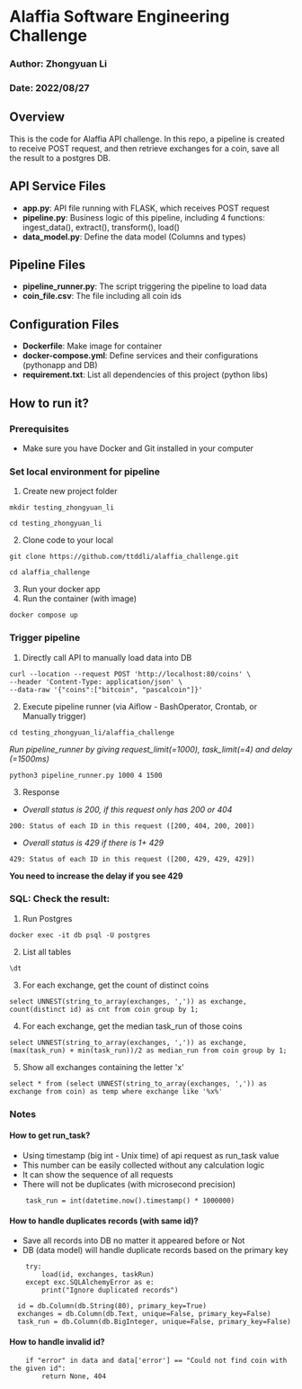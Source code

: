 # Alaffia Software Engineering Challenge
### Author: Zhongyuan Li
### Date: 2022/08/27

## Overview
This is the code for Alaffia API challenge.
In this repo, a pipeline is created to receive POST request, and then retrieve exchanges for a coin, save all the result to a postgres DB.


## API Service Files
- **app.py**: API file running with FLASK, which receives POST request
- **pipeline.py**: Business logic of this pipeline, including 4 functions: ingest_data(), extract(), transform(), load()
- **data_model.py**: Define the data model (Columns and types)

## Pipeline Files
- **pipeline_runner.py**: The script triggering the pipeline to load data
- **coin_file.csv**: The file including all coin ids

## Configuration Files
- **Dockerfile**: Make image for container
- **docker-compose.yml**: Define services and their configurations (pythonapp and DB)
- **requirement.txt**: List all dependencies of this project (python libs)

## How to run it?

### Prerequisites
- Make sure you have Docker and Git installed in your computer

### Set local environment for pipeline
1. Create new project folder
```
mkdir testing_zhongyuan_li
```
```
cd testing_zhongyuan_li 
```
2. Clone code to your local
```
git clone https://github.com/ttddli/alaffia_challenge.git
```
```
cd alaffia_challenge 
```

3. Run your docker app
4. Run the container (with image)

```
docker compose up
```

### Trigger pipeline
1. Directly call API to manually load data into DB
```
curl --location --request POST 'http://localhost:80/coins' \
--header 'Content-Type: application/json' \
--data-raw '{"coins":["bitcoin", "pascalcoin"]}'
```

2. Execute pipeline runner (via Aiflow - BashOperator, Crontab, or Manually trigger)
````
cd testing_zhongyuan_li/alaffia_challenge
````
*Run pipeline_runner by giving request_limit(=1000), task_limit(=4) and delay (=1500ms)*
````
python3 pipeline_runner.py 1000 4 1500
````

3. Response
- *Overall status is 200, if this request only has 200 or 404*
````
200: Status of each ID in this request ([200, 404, 200, 200])
````
- *Overall status is 429 if there is 1+ 429*
````
429: Status of each ID in this request ([200, 429, 429, 429])
````
**You need to increase the delay if you see 429**

### SQL: Check the result:
1. Run Postgres
````
docker exec -it db psql -U postgres
````

2. List all tables
```
\dt
```

3. For each exchange, get the count of distinct coins
```
select UNNEST(string_to_array(exchanges, ',')) as exchange, count(distinct id) as cnt from coin group by 1;
```

4. For each exchange, get the median task_run of those coins
```
select UNNEST(string_to_array(exchanges, ',')) as exchange, (max(task_run) + min(task_run))/2 as median_run from coin group by 1;
```

5. Show all exchanges containing the letter 'x'
```
select * from (select UNNEST(string_to_array(exchanges, ',')) as exchange from coin) as temp where exchange like '%x%'
```

### Notes
#### How to get run_task?
- Using timestamp (big int - Unix time) of api request as run_task value
- This number can be easily collected without any calculation logic
- It can show the sequence of all requests
- There will not be duplicates (with microsecond precision)
````commandline
    task_run = int(datetime.now().timestamp() * 1000000)
````


#### How to handle duplicates records (with same id)?
- Save all records into DB no matter it appeared before or Not
- DB (data model) will handle duplicate records based on the primary key

````
    try:
        load(id, exchanges, taskRun)
    except exc.SQLAlchemyError as e:
        print("Ignore duplicated records")

````

````
  id = db.Column(db.String(80), primary_key=True)
  exchanges = db.Column(db.Text, unique=False, primary_key=False)
  task_run = db.Column(db.BigInteger, unique=False, primary_key=False)
````

#### How to handle invalid id?
````
    if "error" in data and data['error'] == "Could not find coin with the given id":
        return None, 404
````
